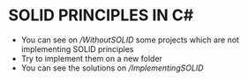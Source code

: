 # SOLID PRINCIPLES IN C#

- You can see on _/WithoutSOLID_ some projects which are not implementing SOLID principles
- Try to implement them on a new folder
- You can see the solutions on _/ImplementingSOLID_